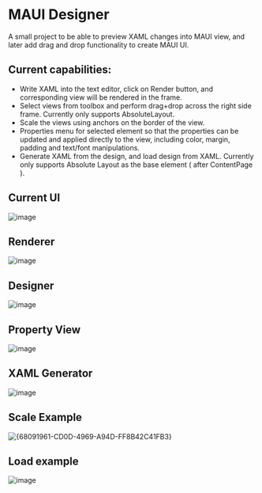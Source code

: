
# MAUI Designer

A small project to be able to preview XAML changes into MAUI view, and later add drag and drop functionality to create MAUI UI.

## Current capabilities:
- Write XAML into the text editor, click on Render button, and corresponding view will be rendered in the frame.
- Select views from toolbox and perform drag+drop across the right side frame. Currently only supports AbsoluteLayout.
- Scale the views using anchors on the border of the view.
- Properties menu for selected element so that the properties can be updated and applied directly to the view, including color, margin, padding and text/font manipulations.
- Generate XAML from the design, and load design from XAML. Currently only supports Absolute Layout as the base element ( after ContentPage ).

## Current UI
![image](https://github.com/user-attachments/assets/5e728838-6d0c-4648-b13e-f09e748ae886)

## Renderer
![image](https://github.com/user-attachments/assets/7aabe77f-8bfa-48b0-be58-150e8c352018)

## Designer
![image](https://github.com/user-attachments/assets/f8c0437b-0be7-483f-8f2d-1ed8a4c42322)

## Property View
![image](https://github.com/user-attachments/assets/73c3a71d-4521-4d57-8b0b-1430ecb752f7)

## XAML Generator
![image](https://github.com/user-attachments/assets/64cbd604-ce17-4ead-868e-8b3398878ab6)

## Scale Example
![{68091961-CD0D-4969-A94D-FF8B42C41FB3}](https://github.com/user-attachments/assets/7cb46ccb-5ccc-4d81-b81b-0f18ee53cd3c)

## Load example
![image](https://github.com/user-attachments/assets/a003ce9c-3ea1-4083-8cea-259b33fc1aa6)




